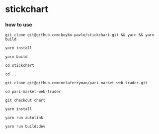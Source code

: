 # stickchart

### how to use

`git clone git@github.com:boyko-pavlo/stickchart.git && yarn && yarn build`

`yarn install`

`yarn build`

`cd stickchart`

`cd ..`

`git clone git@github.com:metaferryman/pari-market-web-trader.git`

`cd pari-market-web-trader`

`git checkout chart`

`yarn install`

`yarn run autolink`

`yarn run build:dev`
